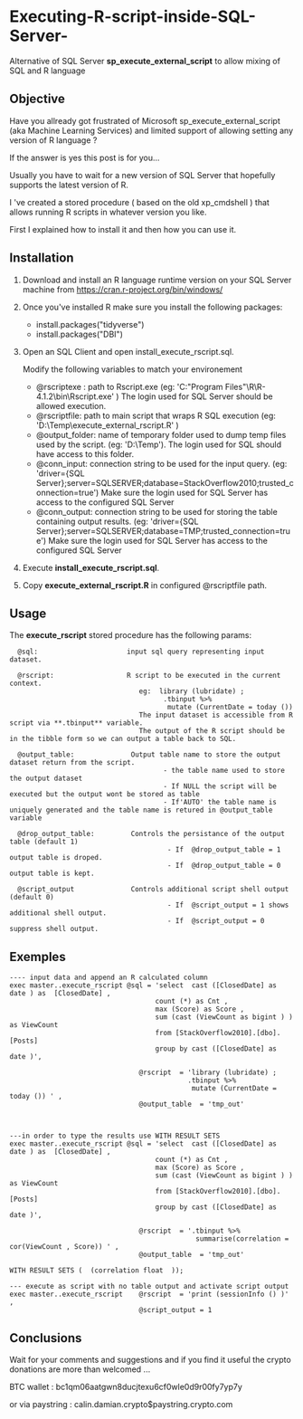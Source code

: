 # Executing-R-script-inside-SQL-Server-
Alternative of SQL Server __sp_execute_external_script__ to allow mixing of SQL and R language 

## Objective

Have you allready got frustrated of Microsoft sp_execute_external_script (aka Machine Learning Services) and limited support of allowing 
setting any version of R language ?

If the answer is yes this post is for you...

Usually you have to wait for a new version of SQL Server that hopefully supports the latest version of R.

I 've created a stored procedure ( based on the old xp_cmdshell ) that allows running R scripts in whatever version you like. 

First I explained  how to install it and then how you can use it.

## Installation

1. Download and install an R language runtime version on your SQL Server machine from https://cran.r-project.org/bin/windows/

2. Once you've installed R make sure you install the following packages: 
      - install.packages("tidyverse")
      - install.packages("DBI")

3. Open an SQL Client and open install_execute_rscript.sql.

   Modify the following variables to match your environement
    - @rscriptexe :     path to Rscript.exe (eg: 'C:\"Program Files"\R\R-4.1.2\bin\Rscript.exe' )
                        The login used for SQL Server should be allowed execution. 
    - @rscriptfile:     path to main script that wraps R SQL execution  (eg: 'D:\Temp\execute_external_rscript.R' )
    - @output_folder:   name of temporary folder used to dump temp files used by the script. (eg:  'D:\Temp\').
                        The login used for SQL should have access to this folder.
    - @conn_input:      connection string to be used for the input query. 
                        (eg: 'driver={SQL Server};server=SQLSERVER;database=StackOverflow2010;trusted_connection=true') 
                        Make sure the login used for SQL Server has access to the configured SQL Server 
    - @conn_output:     connection string to be used for storing the table containing output results. 
                        (eg: 'driver={SQL Server};server=SQLSERVER;database=TMP;trusted_connection=true') 
                        Make sure the login used for SQL Server has access to the configured SQL Server 

  4. Execute **install_execute_rscript.sql**.
  5. Copy **execute_external_rscript.R** in configured @rscriptfile path.


## Usage
                        
The __execute_rscript__  stored procedure has the following params:

      @sql:                      input sql query representing input dataset.
      
      @rscript:                  R script to be executed in the current context.
                                    eg:  library (lubridate) ;
                                          .tbinput %>% 
                                           mutate (CurrentDate = today ()) 
                                    The input dataset is accessible from R script via **.tbinput** variable.
                                    The output of the R script should be in the tibble form so we can output a table back to SQL.
                                    
      @output_table:              Output table name to store the output dataset return from the script.
                                          - the table name used to store the output dataset
                                          - If NULL the script will be executed but the output wont be stored as table
                                          - If'AUTO' the table name is uniquely generated and the table name is retured in @output_table variable
                                          
      @drop_output_table:         Controls the persistance of the output table (default 1)
                                           - If  @drop_output_table = 1 output table is droped.
                                           - If  @drop_output_table = 0 output table is kept.
                                           
      @script_output              Controls additional script shell output (default 0) 
                                           - If  @script_output = 1 shows additional shell output.
                                           - If  @script_output = 0 suppress shell output.          
## Exemples
```
---- input data and append an R calculated column
exec master..execute_rscript @sql = 'select  cast ([ClosedDate] as date ) as  [ClosedDate] , 
									count (*) as Cnt ,
									max (Score) as Score ,
									sum (cast (ViewCount as bigint ) ) as ViewCount 
									from [StackOverflow2010].[dbo].[Posts]
									group by cast ([ClosedDate] as date )',

								@rscript  = 'library (lubridate) ;
											.tbinput %>% 
											 mutate (CurrentDate = today ()) ' ,
								@output_table  = 'tmp_out'



---in order to type the results use WITH RESULT SETS
exec master..execute_rscript @sql = 'select  cast ([ClosedDate] as date ) as  [ClosedDate] , 
									count (*) as Cnt ,
									max (Score) as Score ,
									sum (cast (ViewCount as bigint ) ) as ViewCount 
									from [StackOverflow2010].[dbo].[Posts]
									group by cast ([ClosedDate] as date )',

								@rscript  = '.tbinput %>% 
											  summarise(correlation = cor(ViewCount , Score)) ' ,
								@output_table  = 'tmp_out'

WITH RESULT SETS (  (correlation float  ));  

--- execute as script with no table output and activate script output
exec master..execute_rscript	@rscript  = 'print (sessionInfo () )' ,
								@script_output = 1
```

## Conclusions

Wait for your comments and suggestions and if you find it useful the crypto donations are more than welcomed ...

BTC wallet : bc1qm06aatgwn8ducjtexu6cf0wle0d9r00fy7yp7y

or via paystring : calin.damian.crypto$paystring.crypto.com

